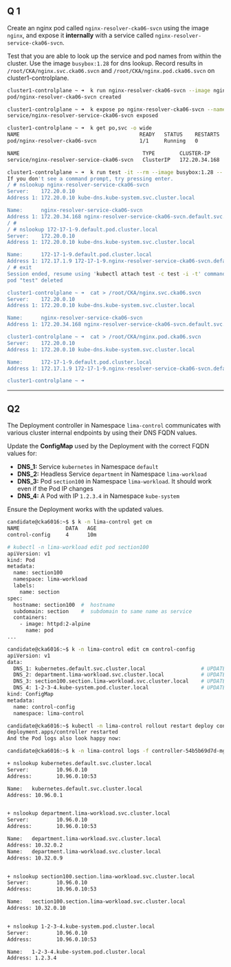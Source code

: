 ## Q 1
Create an nginx pod called `nginx-resolver-cka06-svcn` using the image `nginx`, and expose it **internally** with a service called `nginx-resolver-service-cka06-svcn`.

Test that you are able to look up the service and pod names from within the cluster. Use the image `busybox:1.28` for dns lookup. Record results in `/root/CKA/nginx.svc.cka06.svcn` and `/root/CKA/nginx.pod.cka06.svcn` on cluster1-controlplane.

```bash
cluster1-controlplane ~ ➜  k run nginx-resolver-cka06-svcn --image nginx --port 80
pod/nginx-resolver-cka06-svcn created

cluster1-controlplane ~ ➜  k expose po nginx-resolver-cka06-svcn --name nginx-resolver-service-cka06-svcn
service/nginx-resolver-service-cka06-svcn exposed

cluster1-controlplane ~ ➜  k get po,svc -o wide
NAME                                       READY   STATUS    RESTARTS   AGE     IP           NODE              NOMINATED NODE   READINESS GATES
pod/nginx-resolver-cka06-svcn              1/1     Running   0          3m52s   172.17.1.9   cluster1-node01   <none>           <none>

NAME                                        TYPE        CLUSTER-IP      EXTERNAL-IP   PORT(S)   AGE     SELECTOR
service/nginx-resolver-service-cka06-svcn   ClusterIP   172.20.34.168   <none>        80/TCP    3m29s   run=nginx-resolver-cka06-svcn

cluster1-controlplane ~ ➜  k run test -it --rm --image busybox:1.28 -- sh
If you don't see a command prompt, try pressing enter.
/ # nslookup nginx-resolver-service-cka06-svcn
Server:    172.20.0.10
Address 1: 172.20.0.10 kube-dns.kube-system.svc.cluster.local

Name:      nginx-resolver-service-cka06-svcn
Address 1: 172.20.34.168 nginx-resolver-service-cka06-svcn.default.svc.cluster.local
/ # 
/ # nslookup 172-17-1-9.default.pod.cluster.local
Server:    172.20.0.10
Address 1: 172.20.0.10 kube-dns.kube-system.svc.cluster.local

Name:      172-17-1-9.default.pod.cluster.local
Address 1: 172.17.1.9 172-17-1-9.nginx-resolver-service-cka06-svcn.default.svc.cluster.local
/ # exit
Session ended, resume using 'kubectl attach test -c test -i -t' command when the pod is running
pod "test" deleted

cluster1-controlplane ~ ➜  cat > /root/CKA/nginx.svc.cka06.svcn
Server:    172.20.0.10
Address 1: 172.20.0.10 kube-dns.kube-system.svc.cluster.local

Name:      nginx-resolver-service-cka06-svcn
Address 1: 172.20.34.168 nginx-resolver-service-cka06-svcn.default.svc.cluster.local

cluster1-controlplane ~ ➜  cat > /root/CKA/nginx.pod.cka06.svcn
Server:    172.20.0.10
Address 1: 172.20.0.10 kube-dns.kube-system.svc.cluster.local

Name:      172-17-1-9.default.pod.cluster.local
Address 1: 172.17.1.9 172-17-1-9.nginx-resolver-service-cka06-svcn.default.svc.cluster.local

cluster1-controlplane ~ ➜  
```

---

## Q2

The Deployment controller in Namespace `lima-control` communicates with various cluster internal endpoints by using their DNS FQDN values.

Update the **ConfigMap** used by the Deployment with the correct FQDN values for:

- **DNS_1:** Service `kubernetes` in Namespace `default`
- **DNS_2:** Headless Service `department` in Namespace `lima-workload`
- **DNS_3:** Pod `section100` in Namespace `lima-workload`. It should work even if the Pod IP changes
- **DNS_4:** A Pod with IP `1.2.3.4` in Namespace `kube-system`

Ensure the Deployment works with the updated values.

```bash
candidate@cka6016:~$ $ k -n lima-control get cm                
NAME               DATA   AGE
control-config     4      10m

# kubectl -n lima-workload edit pod section100
apiVersion: v1
kind: Pod
metadata:
  name: section100
  namespace: lima-workload
  labels:
    name: section
spec:
  hostname: section100  #  hostname
  subdomain: section    #  subdomain to same name as service
  containers:
    - image: httpd:2-alpine
      name: pod
...

candidate@cka6016:~$ k -n lima-control edit cm control-config
apiVersion: v1
data:
  DNS_1: kubernetes.default.svc.cluster.local                  # UPDATE
  DNS_2: department.lima-workload.svc.cluster.local            # UPDATE
  DNS_3: section100.section.lima-workload.svc.cluster.local    # UPDATE
  DNS_4: 1-2-3-4.kube-system.pod.cluster.local                 # UPDATE
kind: ConfigMap
metadata:
  name: control-config
  namespace: lima-control

candidate@cka6016:~$ kubectl -n lima-control rollout restart deploy controller
deployment.apps/controller restarted
And the Pod logs also look happy now:

candidate@cka6016:~$ k -n lima-control logs -f controller-54b5b69d7d-mgng2

+ nslookup kubernetes.default.svc.cluster.local
Server:         10.96.0.10
Address:        10.96.0.10:53

Name:   kubernetes.default.svc.cluster.local
Address: 10.96.0.1


+ nslookup department.lima-workload.svc.cluster.local
Server:         10.96.0.10
Address:        10.96.0.10:53

Name:   department.lima-workload.svc.cluster.local
Address: 10.32.0.2
Name:   department.lima-workload.svc.cluster.local
Address: 10.32.0.9


+ nslookup section100.section.lima-workload.svc.cluster.local
Server:         10.96.0.10
Address:        10.96.0.10:53

Name:   section100.section.lima-workload.svc.cluster.local
Address: 10.32.0.10


+ nslookup 1-2-3-4.kube-system.pod.cluster.local
Server:         10.96.0.10
Address:        10.96.0.10:53

Name:   1-2-3-4.kube-system.pod.cluster.local
Address: 1.2.3.4
```
